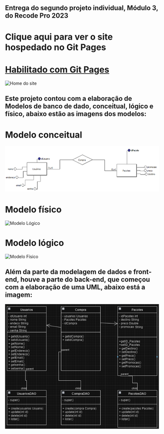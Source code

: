 ## Entrega do segundo projeto individual, Módulo 3, do Recode Pro 2023

# Clique aqui para ver o site hospedado no Git Pages 

<h1><a href="https://anaclara-amorim.github.io/ProjetoRecodeProModulo2/PrototipoSite/index.html" target="_blank">Habilitado com Git Pages</a></h1>

<img src="PrototipoSite/imagens/site.jpg" alt="Home do site">

## Este projeto contou com a elaboração de Modelos de banco de dado, conceitual, lógico e físico, abaixo estão as imagens dos modelos:

# Modelo conceitual

<img src="ModelagemDeDados/ModeloConceitual.png" alt="Modelo Conceitual">

# Modelo físico

<img src="ModelagemDeDados/ModeloLógico.png" alt="Modelo Lógico">

# Modelo lógico

<img src="ModelagemDeDados/ModeloFísicoTXT.png" alt="Modelo Físico">

## Além da parte da modelagem de dados e front-end, houve a parte do back-end, que começou com a elaboração de uma UML, abaixo está a imagem:

<img src="ModelagemDeDados/UML.png" alt="UML">